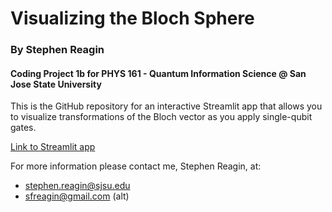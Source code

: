 # Visualizing the Bloch Sphere
### By Stephen Reagin
#### Coding Project 1b for PHYS 161 - Quantum Information Science @ San Jose State University

This is the GitHub repository for an interactive Streamlit app that allows you to visualize transformations of the Bloch vector as you apply single-qubit gates.

[Link to Streamlit app](https://bloch-sphere-visualization.streamlit.app)

For more information please contact me, Stephen Reagin, at:
* stephen.reagin@sjsu.edu
* sfreagin@gmail.com (alt)



